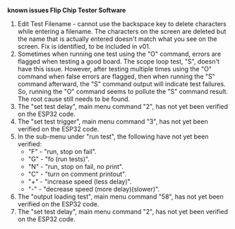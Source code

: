 <b>known issues Flip Chip Tester Software</b>
<p>
<ol>
<li>Edit Test Filename - cannot use the backspace key to delete characters while entering a filename. The characters on the screen are deleted
but the name that is actually entered doesn't match what you see on the screen. Fix is identified, to be included in v01.</li>
<li>Sometimes when running one test using the "O" command, errors are flagged when testing a good board. The scope loop test, "S", doesn't have
this issue. However, after testing multiple times using the "O" command when false errors are flagged, then when running the "S" command
afterward, the "S" command output will indicate test failures. So, running the "O" command seems to pollute the "S" command result. 
The root cause still needs to be found.</li>
<li>The "set test delay", main menu command "2", has not yet been verified on the ESP32 code.</li>
<li>The "set test trigger", main menu command "3", has not yet been verified on the ESP32 code.</li>
<li>In the sub-menu under "run test", the following have not yet been verified:
  <ul>
    <li>"F" - "run, stop on fail".</li>
    <li>"G" - "fo (run tests)".</li>
    <li>"N" - "run, stop on fail, no print".</li>
    <li>"C" - "turn on comment printout".</li>
    <li>"+" - "increase speed (less delay)".</li>
    <li>"-" - "decrease speed (more delay)(slower)".</li>
  </ul>
<li>The "output loading test", main menu command "58", has not yet been verified on the ESP32 code.</li>
<li>The "set test delay", main menu command "2", has not yet been verified on the ESP32 code.</li>
</ol>
